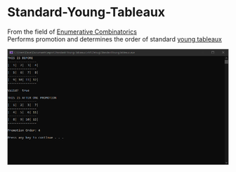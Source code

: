 # Standard-Young-Tableaux
From the field of [Enumerative Combinatorics](https://en.wikipedia.org/wiki/Enumerative_combinatorics)  
Performs promotion and determines the order of standard [young tableaux](https://en.wikipedia.org/wiki/Young_tableau)

![](tableaux.png)

